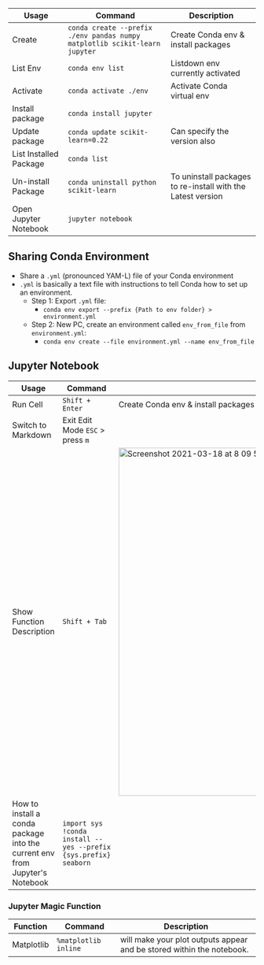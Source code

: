 
| Usage              |  Command                           | Description     |
| -------------------| ---------------------------------- | ----------------|
| Create             |`conda create --prefix ./env pandas numpy matplotlib scikit-learn jupyter`| Create Conda env  & install packages |
| List Env           | `conda env list`                   |  Listdown env currently activated  |
| Activate           | `conda activate ./env`             |  Activate Conda virtual env |
| Install package    | `conda install jupyter`            | |
| Update package     | `conda update scikit-learn=0.22`   | Can specify the version also |
| List Installed Package | `conda list`||
| Un-install Package     | `conda uninstall python scikit-learn`| To uninstall packages to re-install with the Latest version|
| Open Jupyter Notebook  | `jupyter notebook`||



## Sharing Conda Environment
- Share a `.yml` (pronounced YAM-L) file of your Conda environment
- `.yml` is basically a text file with instructions to tell Conda how to set up an environment.
  - Step 1: Export `.yml` file: 
    - `conda env export --prefix {Path to env folder} > environment.yml`
  - Step 2: New PC, create  an environment called `env_from_file` from `environment.yml`:
    -   `conda env create --file environment.yml --name env_from_file`

## Jupyter Notebook
| Usage              |  Command                           | Description     |
| -------------------| ---------------------------------- | ----------------|
| Run Cell           |`Shift + Enter`| Create Conda env  & install packages |
| Switch to Markdown | Exit Edit Mode `ESC` > press `m` | |
| Show Function Description | `Shift + Tab`|<img width="707" alt="Screenshot 2021-03-18 at 8 09 57 AM" src="https://user-images.githubusercontent.com/64508435/111554485-694ca280-87c1-11eb-9fb2-3fc946bc332b.png">|
| How to install a conda package into the current env from Jupyter's Notebook|`import sys`<br>`!conda install --yes --prefix {sys.prefix} seaborn`||

### Jupyter Magic Function
| Function           |  Command                           | Description     |
| -------------------| ---------------------------------- | ----------------|
| Matplotlib         | `%matplotlib inline`               | will make your plot outputs appear and be stored within the notebook. |
